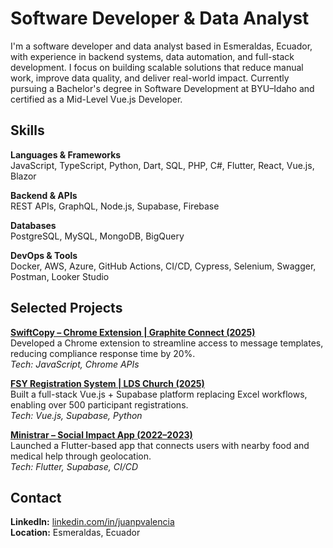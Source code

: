 # Software Developer & Data Analyst

I'm a software developer and data analyst based in Esmeraldas, Ecuador, with experience in backend systems, data automation, and full-stack development. I focus on building scalable solutions that reduce manual work, improve data quality, and deliver real-world impact. Currently pursuing a Bachelor's degree in Software Development at BYU–Idaho and certified as a Mid-Level Vue.js Developer.

## Skills

**Languages & Frameworks**  
JavaScript, TypeScript, Python, Dart, SQL, PHP, C#, Flutter, React, Vue.js, Blazor

**Backend & APIs**  
REST APIs, GraphQL, Node.js, Supabase, Firebase

**Databases**  
PostgreSQL, MySQL, MongoDB, BigQuery

**DevOps & Tools**  
Docker, AWS, Azure, GitHub Actions, CI/CD, Cypress, Selenium, Swagger, Postman, Looker Studio

## Selected Projects

**[SwiftCopy – Chrome Extension | Graphite Connect (2025)](https://github.com/iamvalenciia/swiftcopy)**  
Developed a Chrome extension to streamline access to message templates, reducing compliance response time by 20%.  
*Tech: JavaScript, Chrome APIs*

**[FSY Registration System | LDS Church (2025)](https://github.com/iamvalenciia/pfj-website)**  
Built a full-stack Vue.js + Supabase platform replacing Excel workflows, enabling over 500 participant registrations.  
*Tech: Vue.js, Supabase, Python*

**[Ministrar – Social Impact App (2022–2023)](https://play.google.com/store/apps/details?id=com.juan.ministrar3&pcampaignid=web_share)**  
Launched a Flutter-based app that connects users with nearby food and medical help through geolocation.  
*Tech: Flutter, Supabase, CI/CD*

## Contact

**LinkedIn:** [linkedin.com/in/juanpvalencia](https://www.linkedin.com/in/juanpvalencia)  
**Location:** Esmeraldas, Ecuador
